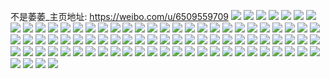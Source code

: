 不是萎萎_主页地址: https://weibo.com/u/6509559709 
![](https://wx4.sinaimg.cn/mw2000/0076xrQxgy1h95awigfxpj32az33kqv7.jpg) 
![](https://wx4.sinaimg.cn/mw2000/0076xrQxgy1h95awbra99j32c0340x6s.jpg) 
![](https://wx4.sinaimg.cn/mw2000/0076xrQxgy1h95awlz4v0j32c03404qr.jpg) 
![](https://wx4.sinaimg.cn/mw2000/0076xrQxgy1h95aws2788j329c30h4qr.jpg) 
![](https://wx4.sinaimg.cn/mw2000/0076xrQxgy1h91pxf15b5j31ue2gjqv5.jpg) 
![](https://wx4.sinaimg.cn/mw2000/0076xrQxgy1h91pxd5pitj31z82myu0x.jpg) 
![](https://wx4.sinaimg.cn/mw2000/0076xrQxgy1h91pxhkh30j329n30wx6p.jpg) 
![](https://wx4.sinaimg.cn/mw2000/0076xrQxgy1h91pxjod46j32c0340x6q.jpg) 
![](https://wx4.sinaimg.cn/mw2000/0076xrQxgy1h8l9am69lxj329e30knpd.jpg) 
![](https://wx4.sinaimg.cn/mw2000/0076xrQxgy1h8l9as0gojj32aj323npd.jpg) 
![](https://wx4.sinaimg.cn/mw2000/0076xrQxgy1h8l9ayqkpfj32c0340e83.jpg) 
![](https://wx4.sinaimg.cn/mw2000/0076xrQxgy1h8l9b3u52bj32c0341kjn.jpg) 
![](https://wx4.sinaimg.cn/mw2000/0076xrQxgy1h8l9ajyyn3j317q1mb7s6.jpg) 
![](https://wx4.sinaimg.cn/mw2000/0076xrQxgy1h8l9atyqbtj30n01dsasc.jpg) 
![](https://wx4.sinaimg.cn/mw2000/0076xrQxgy1h8l9avx8oaj30n01dswsl.jpg) 
![](https://wx4.sinaimg.cn/mw2000/0076xrQxgy1h87z391t5ij32a331ghdu.jpg) 
![](https://wx4.sinaimg.cn/mw2000/0076xrQxgy1h87z3fhgnxj32c03417wi.jpg) 
![](https://wx4.sinaimg.cn/mw2000/0076xrQxgy1h81zw49tfgj32fd32rx6p.jpg) 
![](https://wx4.sinaimg.cn/mw2000/0076xrQxly1h7l1ie0dohj325o2vku0x.jpg) 
![](https://wx4.sinaimg.cn/mw2000/0076xrQxly1h7l1ic0od6j326u2x4x6p.jpg) 
![](https://wx4.sinaimg.cn/mw2000/0076xrQxly1h7l1igphgzj31sc2ds1ky.jpg) 
![](https://wx4.sinaimg.cn/mw2000/0076xrQxly1h7l1ijb86cj32c03404qr.jpg) 
![](https://wx4.sinaimg.cn/mw2000/0076xrQxly1h7l1ilxtp0j32c0340qv5.jpg) 
![](https://wx4.sinaimg.cn/mw2000/0076xrQxly1h7l1ikrmq5j32682wae81.jpg) 
![](https://wx4.sinaimg.cn/mw2000/0076xrQxgy1h6ztbh1ow5j31kv23u7wh.jpg) 
![](https://wx4.sinaimg.cn/mw2000/0076xrQxgy1h6ztbiwyx8j31sr2ec46z.jpg) 
![](https://wx4.sinaimg.cn/mw2000/0076xrQxgy1h6ztbke76nj31kw16owhb.jpg) 
![](https://wx4.sinaimg.cn/mw2000/0076xrQxgy1h6ztbfgptvj328i2zc7wi.jpg) 
![](https://wx4.sinaimg.cn/mw2000/0076xrQxgy1h6n1kkp9itj32b632wah3.jpg) 
![](https://wx4.sinaimg.cn/mw2000/0076xrQxgy1h6n1kn1aouj328i2zcdlm.jpg) 
![](https://wx4.sinaimg.cn/mw2000/0076xrQxly1h4yxigqf5aj316o1kw1kx.jpg) 
![](https://wx4.sinaimg.cn/mw2000/0076xrQxly1h4yxii6co9j316o1kw1kx.jpg) 
![](https://wx4.sinaimg.cn/mw2000/0076xrQxly1h4vardd02cj328e2z61ky.jpg) 
![](https://wx4.sinaimg.cn/mw2000/0076xrQxly1h4varb4gnlj31vn2i7b29.jpg) 
![](https://wx4.sinaimg.cn/mw2000/0076xrQxly1h4varnqaxpj32c03404qr.jpg) 
![](https://wx4.sinaimg.cn/mw2000/0076xrQxly1h4rhcfa8lmj32be3384qr.jpg) 
![](https://wx4.sinaimg.cn/mw2000/0076xrQxly1h4rhch7j3ij316o1kw1kx.jpg) 
![](https://wx4.sinaimg.cn/mw2000/0076xrQxly1h4rhcatarij30sg1kwh7c.jpg) 
![](https://wx4.sinaimg.cn/mw2000/0076xrQxly1h481o6uu5ij32bz3404qr.jpg) 
![](https://wx4.sinaimg.cn/mw2000/0076xrQxly1h481oc9ux0j32c0340x6p.jpg) 
![](https://wx4.sinaimg.cn/mw2000/0076xrQxly1h481ok3fi5j328i2zc7wj.jpg) 
![](https://wx4.sinaimg.cn/mw2000/0076xrQxly1h481onid38j322y2rzhdt.jpg) 
![](https://wx4.sinaimg.cn/mw2000/0076xrQxly1h481o0zpczj32c03407wi.jpg) 
![](https://wx4.sinaimg.cn/mw2000/0076xrQxgy1h46ykv7x4ij31sc2dsqv5.jpg) 
![](https://wx4.sinaimg.cn/mw2000/0076xrQxgy1h46yk12p2rj32av32i1kz.jpg) 
![](https://wx4.sinaimg.cn/mw2000/0076xrQxgy1h46yi6f60hj32bz3401kz.jpg) 
![](https://wx4.sinaimg.cn/mw2000/0076xrQxgy1h46yfoia26j33402c0hdu.jpg) 
![](https://wx4.sinaimg.cn/mw2000/0076xrQxgy1h46yfzqfxdj32c0340b2a.jpg) 
![](https://wx4.sinaimg.cn/mw2000/0076xrQxgy1h46yli1vlhj32c0340e82.jpg) 
![](https://wx4.sinaimg.cn/mw2000/0076xrQxgy1h46ygcqjwyj32c03404qq.jpg) 
![](https://wx4.sinaimg.cn/mw2000/0076xrQxgy1h46ygl4jtej32c0340x6p.jpg) 
![](https://wx4.sinaimg.cn/mw2000/0076xrQxly1h45umb9thij32c03407wj.jpg) 
![](https://wx4.sinaimg.cn/mw2000/0076xrQxly1h45um01szyj32c0341qv7.jpg) 
![](https://wx4.sinaimg.cn/mw2000/0076xrQxly1h45um68752j32bz340x6r.jpg) 
![](https://wx4.sinaimg.cn/mw2000/0076xrQxly1h45uluivymj32322s37wi.jpg) 
![](https://wx4.sinaimg.cn/mw2000/0076xrQxly1h45ulojw3lj32012o1kjl.jpg) 
![](https://wx4.sinaimg.cn/mw2000/0076xrQxly1h45ulsboj0j32bz340kjm.jpg) 
![](https://wx4.sinaimg.cn/mw2000/0076xrQxly1h45ulmjsvrj32c0340hdu.jpg) 
![](https://wx4.sinaimg.cn/mw2000/0076xrQxly1h45ulq1bjpj32c03407wi.jpg) 
![](https://wx4.sinaimg.cn/mw2000/0076xrQxly1h44rh9jgwtj32b432vx6q.jpg) 
![](https://wx4.sinaimg.cn/mw2000/0076xrQxly1h44rhcrqx1j31xa2kd4qq.jpg) 
![](https://wx4.sinaimg.cn/mw2000/0076xrQxly1h44rhaki3pj326t2x3e81.jpg) 
![](https://wx4.sinaimg.cn/mw2000/0076xrQxly1h44rhdyevoj32c0340e82.jpg) 
![](https://wx4.sinaimg.cn/mw2000/0076xrQxly1h44rhfj3izj32c0340b2b.jpg) 
![](https://wx4.sinaimg.cn/mw2000/0076xrQxly1h43p77pkr7j32c03411l1.jpg) 
![](https://wx4.sinaimg.cn/mw2000/0076xrQxly1h43p7cpq8fj328j2zf4qs.jpg) 
![](https://wx4.sinaimg.cn/mw2000/0076xrQxly1h43p722r7bj32c0340b2d.jpg) 
![](https://wx4.sinaimg.cn/mw2000/0076xrQxly1h43p7ftp7rj32c0340x6q.jpg) 
![](https://wx4.sinaimg.cn/mw2000/0076xrQxly1h43p7jgr67j32842yue82.jpg) 
![](https://wx4.sinaimg.cn/mw2000/0076xrQxly1h43p7v7mhcj32c0340qv6.jpg) 
![](https://wx4.sinaimg.cn/mw2000/0076xrQxly1h43p7mbet9j32c03401l0.jpg) 
![](https://wx4.sinaimg.cn/mw2000/0076xrQxly1h43p7qco0vj32c0340npe.jpg) 
![](https://wx4.sinaimg.cn/mw2000/0076xrQxly1h43p7zdc11j32c0340e82.jpg) 
![](https://wx4.sinaimg.cn/mw2000/0076xrQxly1h43p7s0sc4j32582v0x6p.jpg) 
![](https://wx4.sinaimg.cn/mw2000/0076xrQxly1h43p7tkie6j32c03401ky.jpg) 
![](https://wx4.sinaimg.cn/mw2000/0076xrQxgy1h42eyecc7hj326i2wpqv6.jpg) 
![](https://wx4.sinaimg.cn/mw2000/0076xrQxgy1h42eyfqluhj31ue2gknpd.jpg) 
![](https://wx4.sinaimg.cn/mw2000/0076xrQxgy1h42eyhln9oj323w2t7u0y.jpg) 
![](https://wx4.sinaimg.cn/mw2000/0076xrQxgy1h42eyjbkdoj323m2stqv6.jpg) 
![](https://wx4.sinaimg.cn/mw2000/0076xrQxgy1h42eym2ih4j328a2z2hdv.jpg) 
![](https://wx4.sinaimg.cn/mw2000/0076xrQxgy1h42ey9ptncj327y2ymqv8.jpg) 
![](https://wx4.sinaimg.cn/mw2000/0076xrQxgy1h42eyx1rxzj32bz33lnpf.jpg) 
![](https://wx4.sinaimg.cn/mw2000/0076xrQxgy1h42eypr8ghj329e30jnpf.jpg) 
![](https://wx4.sinaimg.cn/mw2000/0076xrQxgy1h42eys8nlyj328b2vvkjm.jpg) 
![](https://wx4.sinaimg.cn/mw2000/0076xrQxly1h3uessl20fj32082oix6q.jpg) 
![](https://wx4.sinaimg.cn/mw2000/0076xrQxly1h3uesxkprej32953017wj.jpg) 
